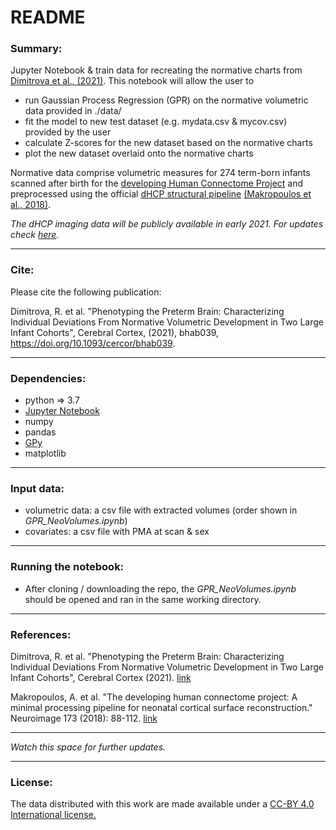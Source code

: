 # README #


### Summary: ###

Jupyter Notebook & train data for recreating the normative charts from [Dimitrova et al., (2021)](https://academic.oup.com/cercor/advance-article/doi/10.1093/cercor/bhab039/6206863). 
This notebook will allow the user to 

* run Gaussian Process Regression (GPR) on the normative volumetric data provided in ./data/
* fit the model to new test dataset (e.g. mydata.csv & mycov.csv) provided by the user
* calculate Z-scores for the new dataset based on the normative charts
* plot the new dataset overlaid onto the normative charts 

Normative data comprise volumetric measures for 274 term-born infants scanned after birth for the [developing Human Connectome Project](http://www.developingconnectome.org/)
and preprocessed using the official [dHCP structural pipeline](https://github.com/BioMedIA/dhcp-structural-pipeline)  [(Makropoulos et al., 2018)](https://pubmed.ncbi.nlm.nih.gov/29409960/).

*The dHCP imaging data will be publicly available in early 2021. For updates check [here](http://www.developingconnectome.org/second-data-release/).*

-------

### Cite: ###

Please cite the following publication:

Dimitrova, R. et al. "Phenotyping the Preterm Brain: Characterizing Individual Deviations From Normative Volumetric Development in Two Large Infant Cohorts", Cerebral Cortex, (2021), bhab039, https://doi.org/10.1093/cercor/bhab039.

--------

### Dependencies: ###

* python => 3.7 
* [Jupyter Notebook](https://jupyter.readthedocs.io/en/latest/install.html) 
* numpy
* pandas
* [GPy](https://github.com/SheffieldML/GPy) 
* matplotlib

--------

### Input data: ###

* volumetric data: a csv file with extracted volumes (order shown in *GPR_NeoVolumes.ipynb*)
* covariates: a csv file with PMA at scan & sex

--------

### Running the notebook: ###

* After cloning / downloading the repo, the *GPR_NeoVolumes.ipynb* should be opened and ran in the same working directory. 

--------

### References: ###

Dimitrova, R. et al. "Phenotyping the Preterm Brain: Characterizing Individual Deviations From Normative Volumetric Development in Two Large Infant Cohorts", Cerebral Cortex (2021). [link](https://academic.oup.com/cercor/advance-article/doi/10.1093/cercor/bhab039/6206863)

Makropoulos, A. et al. "The developing human connectome project: A minimal processing pipeline for neonatal cortical surface reconstruction." Neuroimage 173 (2018): 88-112. [link](https://www.sciencedirect.com/science/article/abs/pii/S1053811918300545?via%3Dihub)

------

*Watch this space for further updates.*

------

### License: ###

The data distributed with this work are made available under a [CC-BY 4.0 International license.](https://creativecommons.org/licenses/by/4.0/)



